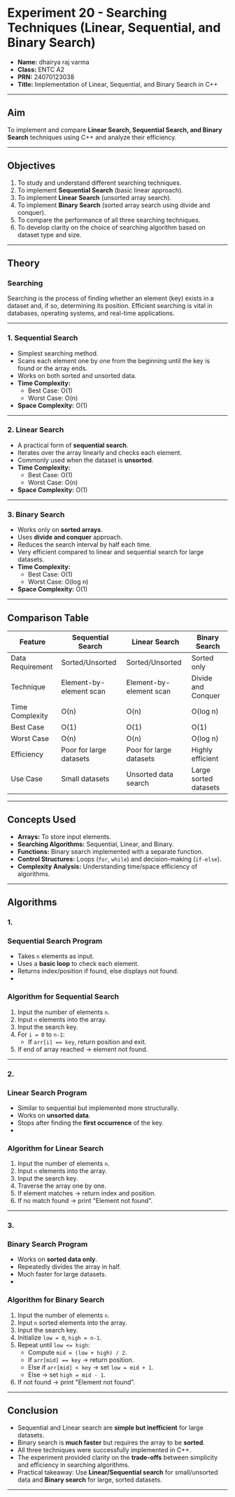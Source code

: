 # Experiment 20 - Searching Techniques (Linear, Sequential, and Binary Search)

- **Name:** dhairya raj varma
- **Class:** ENTC A2
- **PRN:** 24070123038
- **Title:** Implementation of Linear, Sequential, and Binary Search in C++  

---

## Aim
To implement and compare **Linear Search, Sequential Search, and Binary Search** techniques using C++ and analyze their efficiency.

---

## Objectives
1. To study and understand different searching techniques.  
2. To implement **Sequential Search** (basic linear approach).  
3. To implement **Linear Search** (unsorted array search).  
4. To implement **Binary Search** (sorted array search using divide and conquer).  
5. To compare the performance of all three searching techniques.  
6. To develop clarity on the choice of searching algorithm based on dataset type and size.  

---

## Theory

### Searching
Searching is the process of finding whether an element (key) exists in a dataset and, if so, determining its position. Efficient searching is vital in databases, operating systems, and real-time applications.

---

### 1. Sequential Search
- Simplest searching method.  
- Scans each element one by one from the beginning until the key is found or the array ends.  
- Works on both sorted and unsorted data.  
- **Time Complexity:**  
  - Best Case: O(1)  
  - Worst Case: O(n)  
- **Space Complexity:** O(1)  

---

### 2. Linear Search
- A practical form of **sequential search**.  
- Iterates over the array linearly and checks each element.  
- Commonly used when the dataset is **unsorted**.  
- **Time Complexity:**  
  - Best Case: O(1)  
  - Worst Case: O(n)  
- **Space Complexity:** O(1)  

---

### 3. Binary Search
- Works only on **sorted arrays**.  
- Uses **divide and conquer** approach.  
- Reduces the search interval by half each time.  
- Very efficient compared to linear and sequential search for large datasets.  
- **Time Complexity:**  
  - Best Case: O(1)  
  - Worst Case: O(log n)  
- **Space Complexity:** O(1)  

---

## Comparison Table

| Feature              | Sequential Search             | Linear Search                | Binary Search                |
|----------------------|--------------------------------|------------------------------|------------------------------|
| Data Requirement     | Sorted/Unsorted               | Sorted/Unsorted              | Sorted only                  |
| Technique            | Element-by-element scan       | Element-by-element scan      | Divide and Conquer           |
| Time Complexity      | O(n)                          | O(n)                         | O(log n)                     |
| Best Case            | O(1)                          | O(1)                         | O(1)                         |
| Worst Case           | O(n)                          | O(n)                         | O(log n)                     |
| Efficiency           | Poor for large datasets       | Poor for large datasets      | Highly efficient             |
| Use Case             | Small datasets                | Unsorted data search         | Large sorted datasets        |

---

## Concepts Used
- **Arrays:** To store input elements.  
- **Searching Algorithms:** Sequential, Linear, and Binary.  
- **Functions:** Binary search implemented with a separate function.  
- **Control Structures:** Loops (`for`, `while`) and decision-making (`if-else`).  
- **Complexity Analysis:** Understanding time/space efficiency of algorithms.  

---

## Algorithms
### 1.
### Sequential Search Program
- Takes `n` elements as input.  
- Uses a **basic loop** to check each element.  
- Returns index/position if found, else displays not found.
- 
### Algorithm for Sequential Search
1. Input the number of elements `n`.  
2. Input `n` elements into the array.  
3. Input the search key.  
4. For `i = 0` to `n-1`:  
   - If `arr[i] == key`, return position and exit.  
5. If end of array reached → element not found.  

---
### 2.

### Linear Search Program
- Similar to sequential but implemented more structurally.  
- Works on **unsorted data**.  
- Stops after finding the **first occurrence** of the key.
- 
### Algorithm for Linear Search
1. Input the number of elements `n`.  
2. Input `n` elements into the array.  
3. Input the search key.  
4. Traverse the array one by one.  
5. If element matches → return index and position.  
6. If no match found → print "Element not found".  

---
### 3.
### Binary Search Program
- Works on **sorted data only**.  
- Repeatedly divides the array in half.  
- Much faster for large datasets.
- 
### Algorithm for Binary Search
1. Input the number of elements `n`.  
2. Input `n` sorted elements into the array.  
3. Input the search key.  
4. Initialize `low = 0`, `high = n-1`.  
5. Repeat until `low <= high`:  
   - Compute `mid = (low + high) / 2`.  
   - If `arr[mid] == key` → return position.  
   - Else if `arr[mid] < key` → set `low = mid + 1`.  
   - Else → set `high = mid - 1`.  
6. If not found → print "Element not found".  

---

## Conclusion
- Sequential and Linear search are **simple but inefficient** for large datasets.  
- Binary search is **much faster** but requires the array to be **sorted**.  
- All three techniques were successfully implemented in C++.  
- The experiment provided clarity on the **trade-offs** between simplicity and efficiency in searching algorithms.  
- Practical takeaway: Use **Linear/Sequential search** for small/unsorted data and **Binary search** for large, sorted datasets.  

---
